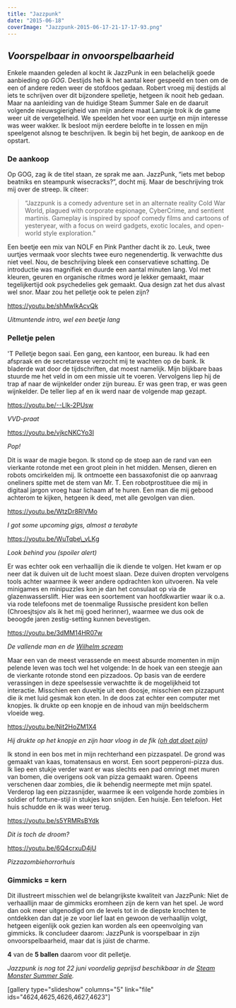 ```yaml
---
title: "Jazzpunk"
date: "2015-06-18"
coverImage: "Jazzpunk-2015-06-17-21-17-17-93.png"
---
```


## _Voorspelbaar in onvoorspelbaarheid_

Enkele maanden geleden al kocht ik JazzPunk in een belachelijk goede aanbieding op _GOG_. Destijds heb ik het aantal keer gespeeld en toen om de een of andere reden weer de stofdoos gedaan. Robert vroeg mij destijds al iets te schrijven over dit bijzondere spelletje, hetgeen ik nooit heb gedaan. Maar na aanleiding van de huidige Steam Summer Sale en de daaruit volgende nieuwsgierigheid van mijn andere maat Lampje trok ik de game weer uit de vergetelheid. We speelden het voor een uurtje en mijn interesse was weer wakker. Ik besloot mijn eerdere belofte in te lossen en mijn speelgenot alsnog te beschrijven. Ik begin bij het begin, de aankoop en de opstart.

### De aankoop

Op GOG, zag ik de titel staan, ze sprak me aan. JazzPunk, “iets met bebop beatniks en steampunk wisecracks?”, docht mij. Maar de beschrijving trok mij over de streep. Ik citeer:

> “Jazzpunk is a comedy adventure set in an alternate reality Cold War World, plagued with corporate espionage, CyberCrime, and sentient martinis. Gameplay is inspired by spoof comedy films and cartoons of yesteryear, with a focus on weird gadgets, exotic locales, and open-world style exploration.”

Een beetje een mix van NOLF en Pink Panther dacht ik zo. Leuk, twee uurtjes vermaak voor slechts twee euro negenendertig. Ik verwachtte dus niet veel. Nou, de beschrijving bleek een conservatieve schatting. De introductie was magnifiek en duurde een aantal minuten lang. Vol met kleuren, geuren en organische ritmes word je lekker gemaakt, maar tegelijkertijd ook psychedelies gek gemaakt. Qua design zat het dus alvast wel snor. Maar zou het pelletje ook te pelen zijn?

https://youtu.be/shMwIkAcvQk

_Uitmuntende intro, wel een beetje lang_

### Pelletje pelen

'T Pelletje begon saai. Een gang, een kantoor, een bureau. Ik had een afspraak en de secretaresse verzocht mij te wachten op de bank. Ik bladerde wat door de tijdschriften, dat moest namelijk. Mijn blijkbare baas stuurde me het veld in om een missie uit te voeren. Vervolgens liep hij de trap af naar de wijnkelder onder zijn bureau. Er was geen trap, er was geen wijnkelder. De teller liep af en ik werd naar de volgende map gezapt.

https://youtu.be/--Llk-2PUsw

_VVD-praat_

https://youtu.be/vjkcNKCYo3I

_Pop!_

Dit is waar de magie begon. Ik stond op de stoep aan de rand van een vierkante rotonde met een groot plein in het midden. Mensen, dieren en robots omcirkelden mij. Ik ontmoette een bassaxofonist die op aanvraag oneliners spitte met de stem van Mr. T. Een robotprostituee die mij in digitaal jargon vroeg haar lichaam af te huren. Een man die mij gebood achterom te kijken, hetgeen ik deed, met alle gevolgen van dien.

https://youtu.be/WtzDr8RlVMo

_I got some upcoming gigs, almost a terabyte_

https://youtu.be/WuTqbe\_vLKg

_Look behind you (spoiler alert)_

Er was echter ook een verhaallijn die ik diende te volgen. Het kwam er op neer dat ik duiven uit de lucht moest slaan. Deze duiven dropten vervolgens tools achter waarmee ik weer andere opdrachten kon uitvoeren. Na vele minigames en minipuzzles kon je dan het consulaat op via de glazenwasserslift. Hier was een soortement van hoofdkwartier waar ik o.a. via rode telefoons met de toenmalige Russische president kon bellen (Chroesjtsjov als ik het mij goed herinner), waarmee we dus ook de beoogde jaren zestig-setting kunnen bevestigen.

https://youtu.be/3dMM14HR07w

_De vallende man en de [Wilhelm scream](https://en.wikipedia.org/wiki/Wilhelm_scream)_

Maar een van de meest verassende en meest absurde momenten in mijn pelende leven was toch wel het volgende: In de hoek van een steegje aan de vierkante rotonde stond een pizzadoos. Op basis van de eerdere verassingen in deze speelsessie verwachtte ik de mogelijkheid tot interactie. Misschien een duveltje uit een doosje, misschien een pizzapunt die ik met luid gesmak kon eten. In de doos zat echter een computer met knopjes. Ik drukte op een knopje en de inhoud van mijn beeldscherm vloeide weg.

https://youtu.be/Nit2HoZM1X4

_Hij drukte op het knopje en zijn haar vloog in de fik ([oh dat doet pijn](https://www.youtube.com/watch?v=zb054WgHt2Y))_

Ik stond in een bos met in mijn rechterhand een pizzaspatel. De grond was gemaakt van kaas, tomatensaus en worst. Een soort pepperoni-pizza dus. Ik liep een stukje verder want er was slechts een pad omringt met muren van bomen, die overigens ook van pizza gemaakt waren. Opeens verschenen daar zombies, die ik behendig neermepte met mijn spatel. Verderop lag een pizzasnijder, waarmee ik een volgende horde zombies in soldier of fortune-stijl in stukjes kon snijden. Een huisje. Een telefoon. Het huis schudde en ik was weer terug.

https://youtu.be/s5YRMRsBYdk

_Dit is toch de droom?_

https://youtu.be/6Q4crxuD4jU

_Pizzazombiehorrorhuis_

### Gimmicks = kern

Dit illustreert misschien wel de belangrijkste kwaliteit van JazzPunk: Niet de verhaallijn maar de gimmicks eromheen zijn de kern van het spel. Je word dan ook meer uitgenodigd om de levels tot in de diepste krochten te ontdekken dan dat je ze voor lief laat en gewoon de verhaallijn volgt, hetgeen eigenlijk ook gezien kan worden als een opeenvolging van gimmicks. Ik concludeer daarom: JazzPunk is voorspelbaar in zijn onvoorspelbaarheid, maar dat is júist de charme.

**4** van de **5 ballen** daarom voor dit pelletje.

_Jazzpunk is nog tot 22 juni voordelig geprijsd beschikbaar in de [Steam Monster Summer Sale](http://store.steampowered.com/)._

\[gallery type="slideshow" columns="5" link="file" ids="4624,4625,4626,4627,4623"\]
